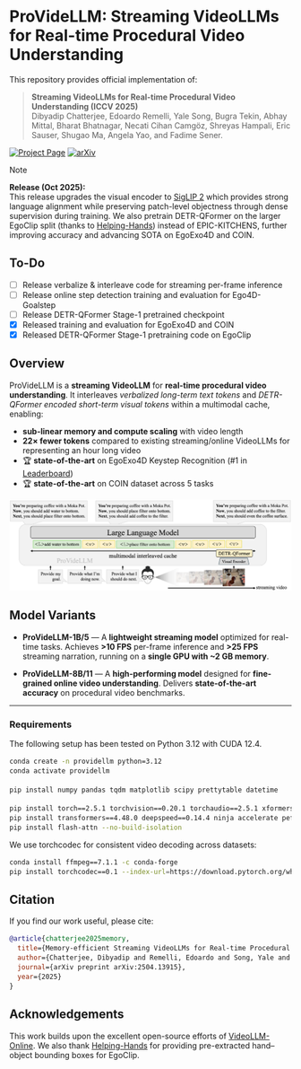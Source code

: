 # ProVideLLM: Streaming VideoLLMs for Real-time Procedural Video Understanding

This repository provides official implementation of:
> **Streaming VideoLLMs for Real-time Procedural Video Understanding (ICCV 2025)**  
>Dibyadip Chatterjee, Edoardo Remelli, Yale Song, Bugra Tekin, Abhay Mittal, Bharat Bhatnagar, Necati Cihan Camgöz, Shreyas Hampali, Eric Sauser, Shugao Ma, Angela Yao, and Fadime Sener.  

[![Project Page](https://img.shields.io/badge/Project_Page-ProVideLLM-blue?logo=github&style=flat-square)](https://dibschat.github.io/ProVideLLM)
[![arXiv](https://img.shields.io/badge/arXiv-ProVideLLM-red?logo=arxiv&style=flat-square)](https://arxiv.org/abs/2504.13915)

> [!NOTE]
> **Release (Oct 2025):**  
> This release upgrades the visual encoder to [SigLIP 2](https://arxiv.org/abs/2502.14786) which provides strong language alignment while preserving patch-level objectness through dense supervision during training.
> We also pretrain DETR-QFormer on the larger EgoClip split (thanks to [Helping-Hands](https://github.com/Chuhanxx/helping_hand_for_egocentric_videos)) instead of EPIC-KITCHENS, further improving accuracy and advancing SOTA on EgoExo4D and COIN.

## To-Do
- [ ] Release verbalize & interleave code for streaming per-frame inference
- [ ] Release online step detection training and evaluation for Ego4D-Goalstep
- [ ] Release DETR-QFormer Stage-1 pretrained checkpoint
- [x] Released training and evaluation for EgoExo4D and COIN
- [x] Released DETR-QFormer Stage-1 pretraining code on EgoClip

## Overview

ProVideLLM is a **streaming VideoLLM** for **real-time procedural video understanding**.
It interleaves *verbalized long-term text tokens* and *DETR-QFormer encoded short-term visual tokens* within a multimodal cache, enabling:

- **sub-linear memory and compute scaling** with video length  
- **22× fewer tokens** compared to existing streaming/online VideoLLMs for representing an hour long video
- 🏆 **state-of-the-art** on EgoExo4D Keystep Recognition (#1 in [Leaderboard](https://eval.ai/web/challenges/challenge-page/2273/leaderboard/5627))
- 🏆 **state-of-the-art** on COIN dataset across 5 tasks

![Model Overview Placeholder](docs/images/framework.png)


## Model Variants

- **ProVideLLM-1B/5** — A **lightweight streaming model** optimized for real-time tasks.
  Achieves **>10 FPS** per-frame inference and **>25 FPS** streaming narration, running on a **single GPU with ~2 GB memory**.

- **ProVideLLM-8B/11** — A **high-performing model** designed for **fine-grained online video understanding**.
  Delivers **state-of-the-art accuracy** on procedural video benchmarks.


---

### Requirements
The following setup has been tested on Python 3.12 with CUDA 12.4.
```bash
conda create -n providellm python=3.12
conda activate providellm

pip install numpy pandas tqdm matplotlib scipy prettytable datetime

pip install torch==2.5.1 torchvision==0.20.1 torchaudio==2.5.1 xformers --index-url https://download.pytorch.org/whl/cu124
pip install transformers==4.48.0 deepspeed==0.14.4 ninja accelerate peft editdistance Levenshtein wandb moviepy submitit timm opencv-python
pip install flash-attn --no-build-isolation
```
We use torchcodec for consistent video decoding across datasets:
```bash
conda install ffmpeg==7.1.1 -c conda-forge
pip install torchcodec==0.1 --index-url=https://download.pytorch.org/whl/cu124
```

## Citation

If you find our work useful, please cite:

```bibtex
@article{chatterjee2025memory,
  title={Memory-efficient Streaming VideoLLMs for Real-time Procedural Video Understanding},
  author={Chatterjee, Dibyadip and Remelli, Edoardo and Song, Yale and Tekin, Bugra and Mittal, Abhay and Bhatnagar, Bharat and Camg{\~A}{\c{k}}z, Necati Cihan and Hampali, Shreyas and Sauser, Eric and Ma, Shugao and others},
  journal={arXiv preprint arXiv:2504.13915},
  year={2025}
}
```

## Acknowledgements
This work builds upon the excellent open-source efforts of [VideoLLM-Online](https://github.com/showlab/videollm-online).
We also thank [Helping-Hands](https://github.com/Chuhanxx/helping_hand_for_egocentric_videos) for providing pre-extracted hand–object bounding boxes for EgoClip.